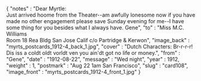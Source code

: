 {
  "notes" : "Dear Myrtle:<br>Just arrived hoome from the Theater--am awfully lonesome now if you have made no other engagement please save Sunday evening for me--I have some thing for you besides what I always have. Gene",
  "to" : "Miss M.C. Williams<br> Room 18 Rea Bldg San Jose Calif c/o Partridge & Kerwon",
  "image_back" : "myrts_postcards_1912-4_back_1.jpg",
  "cover" : "Dutch Characters: Br-r-r-r! Dis iss a coldt oldt vorldt ven you ain'dt got no life or money.",
  "from" : "Gene",
  "date" : "1912-08-22",
  "message" : "Wed night",
  "year" : 1912,
  "weight" : 1,
  "postmark" : "Aug 22 1am San Francisco",
  "slug" : "card108",
  "image_front" : "myrts_postcards_1912-4_front_1.jpg"
}
